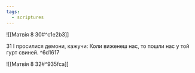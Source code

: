 ```yaml
---
tags:
  - scriptures
---
```


![[Матвія 8 30#^c1e2b3]]

31 І просилися демони, кажучи: Коли виженеш нас, то пошли нас у той гурт свиней. ^6d1617

![[Матвія 8 32#^935fca]]
